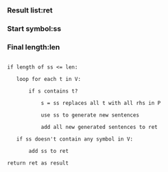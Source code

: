 ### Result list:ret

### Start symbol:ss

### Final length:len

```

if length of ss <= len:

​	loop for each t in V:

​		if s contains t?

​			s = ss replaces all t with all rhs in P

​			use ss to generate new sentences

​			add all new generated sentences to ret

​	if ss doesn't contain any symbol in V:

​		add ss to ret

return ret as result 

```

```

```